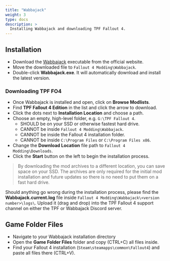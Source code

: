 ```yaml
---
title: "Wabbajack"
weight: 3
type: docs
description: >
  Installing Wabbajack and downloading TPF Fallout 4.
---
```


## Installation

- Download the [Wabbajack](https://www.wabbajack.org/#/) executable from the official website.
- Move the downloaded file to `Fallout 4 Modding\Wabbajack`.
- Double-click **Wabbajack.exe**. It will automatically download and install the latest version.

### Downloading TPF FO4

- Once Wabbajack is installed and open, click on **Browse Modlists**.
- Find **TPF Fallout 4 Edition** in the list and click the arrow to download.
- Click the dots next to **Installation Location** and choose a path.
- Choose an empty, high-level folder, e.g. `G:\TPF Fallout 4`.
  - SHOULD be on your SSD or otherwise fastest hard drive.
  - CANNOT be inside `Fallout 4 Modding\Wabbajack`.
  - CANNOT be inside the Fallout 4 installation folder.
  - CANNOT be inside `C:\Program Files` or `C:\Program Files x86`.
- Change the **Download Location** file path to `Fallout 4 Modding\Downloads`.
- Click the **Start** button on the left to begin the installation process.

> By downloading the mod archives to a different location, you can save space on your SSD. The archives are only required for the initial mod installation and future updates so there is no need to put them on a fast hard drive.

Should anything go wrong during the installation process, please find the **Wabbajack.current.log** file inside `Fallout 4 Modding\Wabbajack\<version number>\logs\`. Upload it (drag and drop) into the TPF Fallout 4 support channel on either the TPF or Wabbajack Discord server.

## Game Folder Files

- Navigate to your Wabbajack installation directory
- Open the **Game Folder Files** folder and copy (CTRL+C) all files inside.
- Find your Fallout 4 installation (`Steam\steamapps\common\Fallout4`) and paste all files there (CTRL+V).